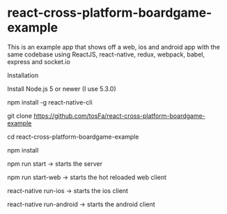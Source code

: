# react-cross-platform-boardgame-example
This is an example app that shows off a web, ios and android app with the same codebase using ReactJS, react-native, redux, webpack, babel, express and socket.io

Installation

Install Node.js 5 or newer (I use 5.3.0)

npm install -g react-native-cli

git clone https://github.com/tosFa/react-cross-platform-boardgame-example 

cd react-cross-platform-boardgame-example

npm install




npm run start -> starts the server

npm run start-web -> starts the hot reloaded web client

react-native run-ios -> starts the ios client

react-native run-android -> starts the android client

